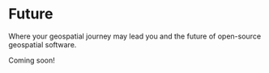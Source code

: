 # Future

Where your geospatial journey may lead you and the future of open-source geospatial software.

Coming soon!
<!-- There's a lot to learn here, and open source usually requires more knowledge and more troubleshooting but ultimately greater control over your data, analysis, outcomes, and visualization. It's a higher input = higher rewards kind of situation. This chapter provides some thoughts on where your learning and open-source geospatial might go and where free and open-source software may go.

## Future
1. GIS in the cloud
2. File structure changed to geoparquet or other more portable, quick indexing files
3. Better visualization
4. Higher resolution imagery - but at a cost

## Hybrid
Use case of CMP analog conceptual model development with fine-scale veg map and planning, such as Marin Forest Health Strategy. Adapt/paste the storymap.

## Marxan
https://marxansolutions.org/

## Online
[rapid editor](https://rapideditor.org/edit). Rapid editor integrates advanced mapping tools, authoritative geospatial open data, and cutting-edge technology to empower OpenStreetMap mappers at all levels.
[kepler.gl](https://kepler.gl/). Open-source geospatial analysis tool for large-scale datasets.
[py.cafe](https://py.cafe/). Run, edit, and share python apps in your browser.

## GDAL/PDAL
I didn't cover the Geospatial Data Abstraction Library, or GDAL, in this version because I have only used it a couple of times, one of which completely broke my IDE setup and required deleting and reinstalling a python environment, QGIS, and anaconda. Hopefully, I won't make the same again nor use the same scorched earth fix). Here are some resources to convince you to use these powerful tools

- Robert Simmon shared an excellent six-part series called [A Gentle Introduction to GDAL](https://medium.com/planet-stories/a-gentle-introduction-to-gdal-part-1-a3253eb96082). In Part 1, the author answers why GDAL and GIS systems are great for analyzing geospatial data. However, most GIS software is expensive, difficult to learn, and won't run on his OS. He says the good news is that GDAL is a free and open-source alternative, broadly supported, constantly updated and runs on almost any OS. But it is difficult to learn, especially if you're terrified of command lines.
- Joshua Stevens has a convincing deck on using the command line for cartographic workflows [here](https://speakerdeck.com/jscarto/commanding-cartography-take-control-of-faster-more-elegant-workflows-from-the-command-line?slide=39).
- Open Source Options has a [GDAL Python Tutorial](https://www.youtube.com/watch?v=bK-eCFUFgkQ) on youtube that shows how to use Python and GDAL to read, create, and display raster data.
- [PDAL Tutorial](https://sites.google.com/thewatershedcenter.com/caflclanding/code-tutorials/pdal-tutorials?authuser=0) from the Watershed Research and Training Center. This helps you install the Point Data Abstraction Library, or PDAL, and run it from a container. It does not run you through a sample dataset.
- [pdal.io](https://pdal.io/en/2.7-maintenance/) will help get you started with PADL.
- Spatialised has a nice tutorial on [Lidar processing with PDAL, WMTS, and geobash](https://www.spatialised.net/lidar-and-geobash/) and also a video from FOSS4G Bucharest on [Exploiting PDAL and Entwine in the Wild](https://media.ccc.de/v/bucharest-267-exploiting-pdal-entwine-in-the-wild#t=34).

## Future of Geospatial 
- modern GIS mapscaping podcast about how most maps are used by people w/o cartographic, geospatial, and data science backgrounds, but they still use mapping tools to get around, plan vacations, or look at cool places on the planet.

-->
